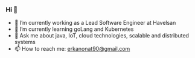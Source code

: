 ### Hi  👋

- 🔭 I’m currently working as a Lead Software Engineer at Havelsan
- 🌱 I’m currently learning goLang and Kubernetes
- 💬 Ask me about java, IoT,  cloud technologies, scalable and distributed systems
- 📫 How to reach me: erkanonat90@gmail.com 
<!--
**erkanonat/erkanonat** is a ✨ _special_ ✨ repository because its `README.md` (this file) appears on your GitHub profile.

Here are some ideas to get you started:

- 🔭 I’m currently working on Havelsan as a Senior Software Engineer
- 🌱 I’m currently learning  GoLang and Kubernetes 
- 💬 Ask me about java, IoT,  cloud technologies, scalable and distributed systems
- 📫 How to reach me: erkanonat90@gmail.com
- 😄 Pronouns: erkan
- ⚡ Fun fact: motorcycle rider 
-->
